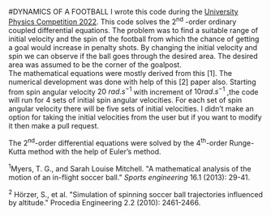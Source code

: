 #DYNAMICS OF A FOOTBALL
I wrote this code during the [University Physics Competition
2022](http://www.uphysicsc.com/2022contest.html). This code solves the
2<sup>nd</sup> -order ordinary coupled differential equations. The
problem was to find a suitable range of initial velocity and the spin of
the football from which the chance of getting a goal would increase in
penalty shots. By changing the initial velocity and spin we can observe
if the ball goes through the desired area. The desired area was assumed
to be the corner of the goalpost.  
The mathematical equations were mostly derived from this \[1\]. The
numerical development was done with help of this \[2\] paper also.
Starting from spin angular velocity $20\ rad.s^{- 1}$ with increment of
$10rad.s^{- 1}$ ,the code will run for 4 sets of initial spin angular
velocities. For each set of spin angular velocity there will be five
sets of initial velocities. I didn’t make an option for taking the
initial velocities from the user but if you want to modify it then make
a pull request.

The 2<sup>nd</sup>-order differential equations were solved by the
4<sup>th</sup>-order Runge-Kutta method with the help of Euler’s method.

<sup>1</sup>Myers, T. G., and Sarah Louise Mitchell. "A mathematical analysis of the
motion of an in-flight soccer ball." *Sports engineering* 16.1 (2013):
29-41.

<sup>2</sup> Hörzer, S., et al. "Simulation of spinning soccer ball trajectories 
influenced by altitude." Procedia Engineering 2.2 (2010): 2461-2466.
